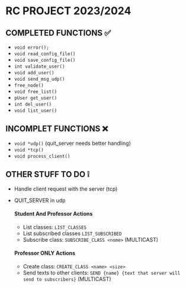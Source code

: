 # RC PROJECT 2023/2024

## COMPLETED FUNCTIONS ✅

- `void error();`
- `void read_config_file()`
- `void save_config_file()`
- `int validate_user()`
- `void add_user()`
- `void send_msg_udp()`
- `free_node()`
- `void free_list()`
- `pUser get_user()`
- `int del_user()`
- `void list_user()`


## INCOMPLET FUNCTIONS ❌

- `void *udp()` (quit_server needs better handling)
- `void *tcp()`
- `void process_client()`


## OTHER STUFF TO DO ❕

- Handle client request with the server (tcp)
- QUIT_SERVER in udp

    #### Student And Professor Actions

    - List classes: `LIST_CLASSES`
    - List subscribed classes `LIST_SUBSCRIBED`
    - Subscribe class: `SUBSCRIBE_CLASS <nome>` (MULTICAST)

    #### Professor ONLY Actions

    - Create class: `CREATE_CLASS <name> <size>`
    - Send texts to other clients: `SEND {name} {text that server will send to subscribers}` (MULTICAST)
